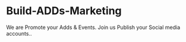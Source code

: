 # Build-ADDs-Marketing
We are Promote your Adds &amp; Events. Join us Publish your Social media accounts.. 
